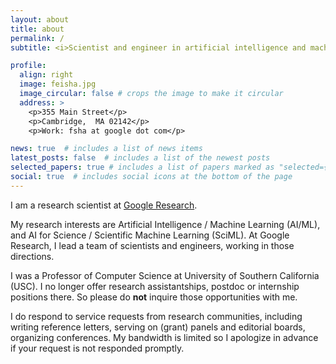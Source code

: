 ```yaml
---
layout: about
title: about
permalink: /
subtitle: <i>Scientist and engineer in artificial intelligence and machine learning</i>

profile:
  align: right
  image: feisha.jpg
  image_circular: false # crops the image to make it circular
  address: >
    <p>355 Main Street</p>
    <p>Cambridge,  MA 02142</p>
    <p>Work: fsha at google dot com</p>

news: true  # includes a list of news items
latest_posts: false  # includes a list of the newest posts
selected_papers: true # includes a list of papers marked as "selected={true}"
social: true  # includes social icons at the bottom of the page
---
```


I am a research scientist at <a href='http://research.google.com'>Google Research</a>. 

My research interests are Artificial Intelligence / Machine Learning (AI/ML), and AI for Science / Scientific Machine Learning (SciML).  At Google Research, I lead a team of scientists and engineers, working in those directions. 

I was a Professor of Computer Science at University of Southern California (USC). I no longer offer research assistantships, postdoc or internship positions there. So please do <b>not</b> inquire those opportunities with me.

I do respond to service requests from research communities, including writing reference letters, serving on (grant) panels and editorial boards, organizing conferences. My bandwidth is limited so I apologize in advance if your request is not responded promptly.
